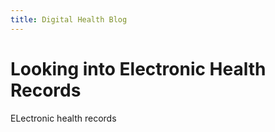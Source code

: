 ```yaml
---
title: Digital Health Blog
---
```


# Looking into Electronic Health Records

ELectronic health records 
